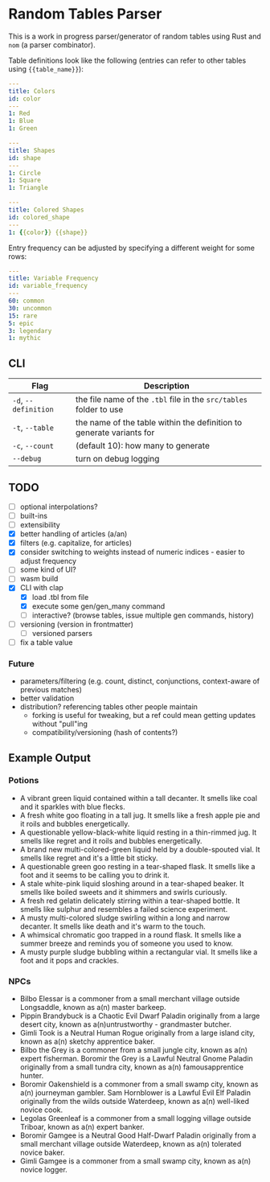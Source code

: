 # Random Tables Parser

This is a work in progress parser/generator of random tables using Rust and `nom` (a parser combinator).

Table definitions look like the following (entries can refer to other tables using `{{table_name}}`):

```yml
---
title: Colors
id: color
---
1: Red
1: Blue
1: Green

---
title: Shapes
id: shape
---
1: Circle
1: Square
1: Triangle

---
title: Colored Shapes
id: colored_shape
---
1: {{color}} {{shape}}
```

Entry frequency can be adjusted by specifying a different weight for some rows:

```yml
---
title: Variable Frequency
id: variable_frequency
---
60: common
30: uncommon
15: rare
5: epic
3: legendary
1: mythic
```

## CLI
| Flag | Description |
|-|-|
| `-d`, `--definition` | the file name of the `.tbl` file in the `src/tables` folder to use |
| `-t`, `--table` | the name of the table within the definition to generate variants for |
| `-c`, `--count` | (default 10): how many to generate |
| `--debug` | turn on debug logging |

## TODO
- [ ] optional interpolations?
- [ ] built-ins
- [ ] extensibility
- [x] better handling of articles (a/an)
- [x] filters (e.g. capitalize, for articles)
- [x] consider switching to weights instead of numeric indices - easier to adjust frequency
- [ ] some kind of UI?
- [ ] wasm build
- [x] CLI with clap
  - [x] load .tbl from file
  - [x] execute some gen/gen_many command
  - [ ] interactive? (browse tables, issue multiple gen commands, history)
- [ ] versioning (version in frontmatter)
  - [ ] versioned parsers
- [ ] fix a table value

### Future
- parameters/filtering (e.g. count, distinct, conjunctions, context-aware of previous matches)
- better validation
- distribution? referencing tables other people maintain
  - forking is useful for tweaking, but a ref could mean getting updates without "pull"ing
  - compatibility/versioning (hash of contents?)

## Example Output

### Potions

- A vibrant green liquid contained within a tall decanter. It smells like coal and it sparkles with blue flecks.
- A fresh white goo floating in a tall jug. It smells like a fresh apple pie and it roils and bubbles energetically.
- A questionable yellow-black-white liquid resting in a thin-rimmed jug. It smells like regret and it roils and bubbles energetically.
- A brand new multi-colored-green liquid held by a double-spouted vial. It smells like regret and it's a little bit sticky.
- A questionable green goo resting in a tear-shaped flask. It smells like a foot and it seems to be calling you to drink it.
- A stale white-pink liquid sloshing around in a tear-shaped beaker. It smells like boiled sweets and it shimmers and swirls curiously.
- A fresh red gelatin delicately stirring within a tear-shaped bottle. It smells like sulphur and resembles a failed science experiment.
- A musty multi-colored sludge swirling within a long and narrow decanter. It smells like death and it's warm to the touch.
- A whimsical chromatic goo trapped in a round flask. It smells like a summer breeze and reminds you of someone you used to know.
- A musty purple sludge bubbling within a rectangular vial. It smells like a foot and it pops and crackles.

### NPCs

- Bilbo Elessar is a commoner from a small merchant village outside Longsaddle, known as a(n) master barkeep.
- Pippin Brandybuck is a Chaotic Evil Dwarf Paladin originally from a large desert city, known as a(n)untrustworthy - grandmaster butcher.
- Gimli Took is a Neutral Human Rogue originally from a large island city, known as a(n) sketchy apprentice baker.
- Bilbo the Grey is a commoner from a small jungle city, known as a(n) expert fisherman.
Boromir the Grey is a Lawful Neutral Gnome Paladin originally from a small tundra city, known as a(n) famousapprentice hunter.
- Boromir Oakenshield is a commoner from a small swamp city, known as a(n) journeyman gambler.
Sam Hornblower is a Lawful Evil Elf Paladin originally from the wilds outside Waterdeep, known as a(n) well-liked novice cook.
- Legolas Greenleaf is a commoner from a small logging village outside Triboar, known as a(n) expert banker.
- Boromir Gamgee is a Neutral Good Half-Dwarf Paladin originally from a small merchant village outside Waterdeep, known as a(n) tolerated novice baker.
- Gimli Gamgee is a commoner from a small swamp city, known as a(n) novice logger.